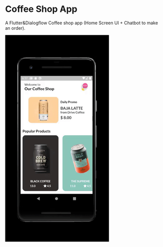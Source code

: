 # Coffee Shop App

A Flutter&Dialogflow Coffee shop app (Home Screen UI + Chatbot to make an order).


![alt text](assets/coffeeShopApp.gif)

